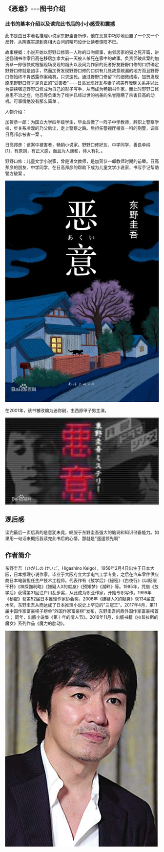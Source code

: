 ## 《恶意》---图书介绍

### 此书的基本介绍以及读完此书后的小小感受和震撼

此书是由日本著名推理小说家东野圭吾所作，他在恶意中巧妙地设置了一个又一个反转，从阴谋实施到真相大白间的精巧设计让读者惊叹不已。

故事梗概：小说开始以野野口修第一人称的口吻叙事，由邻居家的猫之死开篇，讲述畅销书作家日高在移居加拿大前一天被人杀死在家中的故事。负责侦破此案的加贺恭一郎很快就根据现场发现的烟头以及同为作家的死者好友野野口修的口供确定野野口修就是凶手，然而加贺发现野野口修的口供有几处故意疏漏的地方而且野野口修始终不肯透露作案动机，只求速死。通过野野口修留下的细微线索，加贺发现原来野野口修才是真正的"受害者"——日高发现好友与妻子初美有暧昧关系并以此为要挟强迫野野口修成为自己的影子写手，从而成为畅销书作家。而此时野野口修身患不治之症，他忍辱负重为了维护已经过世的初美的名誉隐瞒了杀害日高的动机。可事情绝没有那么简单 。

人物介绍：

加贺恭一郎：为国立大学四年级学生，毕业后做了一阵子中学教师，辞职上警察学校，步关系冷漠的乃父后尘，走上警察之路。后担任警视厅搜查一科的刑警，调查日高邦彦被害一案 。

日高邦彦：该案中被害者，畅销小说家。野野口修好友、中学同学，善良单纯 [1]，有原则，有正义感，而且为人谦和，待人有礼 。

野野口修：儿童文学小说家，曾是语文教师，是加贺恭一郞教师时期的前辈。日高邦彦的朋友、中学同学，在日高邦彦的帮助下成为儿童文学小说家，书写手记帮助警方破案 。

![](./%E3%80%8A%E6%81%B6%E6%84%8F%E3%80%8B---%E5%9B%BE%E4%B9%A6%E4%BB%8B%E7%BB%8D.assets/%E6%81%B6%E6%84%8F%E4%B9%A6%E5%9B%BE-1700921622799-5.webp)

在2001年，该书被改编为迷你剧，由西原甲子男主演。

![](%E3%80%8A%E6%81%B6%E6%84%8F%E3%80%8B---%E5%9B%BE%E4%B9%A6%E4%BB%8B%E7%BB%8D.assets/%E6%81%B6%E6%84%8F%20%E8%BF%B7%E4%BD%A0%E5%89%A7%E5%9B%BE%E7%89%87-1700921843096-9.webp)

## 观后感

读完最后一页后真的是意犹未竟，叹服于东野圭吾强大的脑洞和知识储备能力。如果用一句话来概括我读完此书后的心情，那就是"遥遥领先啊"

## 作者简介

东野圭吾（ひがしの けいご，Higashino Keigo），1958年2月4日出生于日本大阪，日本推理小说作家，毕业于大阪府立大学电气工学专业，之后在汽车零件供应商日本电装担任生产技术工程师。代表作有《放学后》《秘密》《白夜行》《以眨眼干杯》《神探伽利略》《嫌疑人X的献身》《预知梦》《湖畔》等。1985年，凭借《放学后》获得第31回江户川乱步奖，从此成为职业作家，开始专职写作。1999年《秘密》获第52届日本推理作家协会奖。2006年《嫌疑人X的献身》获134届直木奖，东野圭吾从而达成了日本推理小说史上罕见的"三冠王"。2017年4月，第11届中国作家富豪榜子榜单"外国作家富豪榜"发布，东野圭吾问鼎外国作家富豪榜首位； 同年，出版小说集《第十年的情人节》。2019年11月，出版书籍《拉普拉斯的魔女》系列作品《魔力的胎动》。

![](%E3%80%8A%E6%81%B6%E6%84%8F%E3%80%8B---%E5%9B%BE%E4%B9%A6%E4%BB%8B%E7%BB%8D.assets/%E4%B8%9C%E9%87%8E%E5%9C%AD%E5%90%BE-1700920919589-5.jpg)
